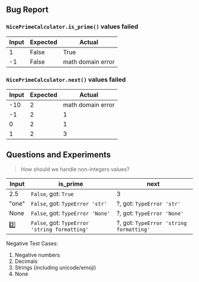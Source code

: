 ## Bug Report

### `NicePrimeCalculator.is_prime()` values failed
| Input       | Expected    | Actual   |
| ----------- | ----------- | -------- |
| 1           | False       |   True   |
| -1          | False       |   math domain error   |


### `NicePrimeCalculator.next()` values failed
| Input       | Expected    | Actual   |
| ----------- | ----------- | -------- |
| -10         | 2           |    math domain error    |
| -1          | 2           |    1    | 
| 0           | 2           |    1    | 
| 1           | 2           |   3     | 

## Questions and Experiments

> How should we handle non-integers values?

| Input       | is_prime    | next     |
| ----------- | ----------- | -------- |
| 2.5         | `False`, got: `True`        |  3       |
| "one"       | `False`, got: `TypeError 'str'`           |    ?, got: `TypeError 'str'`   | 
| None          | `False`, got: `TypeError 'None'`           |    ?, got: `TypeError 'None'`     | 
| 2️⃣          | `False`, got: `TypeError 'string formatting'`           |    ?, got: `TypeError 'string formatting'`     | 

Negative Test Cases:

1. Negative numbers
2. Decimals
3. Strings (including unicode/emoji)
4. None
